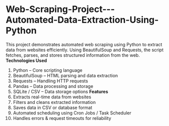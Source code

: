 # Web-Scraping-Project---Automated-Data-Extraction-Using-Python
This project demonstrates automated web scraping using Python to extract data from websites efficiently. Using BeautifulSoup and Requests, the script fetches, parses, and stores structured information from the web.
**Technologies Used**
1) Python – Core scripting language
2) BeautifulSoup – HTML parsing and data extraction
3) Requests – Handling HTTP requests
4) Pandas – Data processing and storage
5) SQLite / CSV – Data storage options
**Features**
1) Extracts real-time data from websites
2) Filters and cleans extracted information
3) Saves data in CSV or database format
4) Automated scheduling using Cron Jobs / Task Scheduler
5) Handles errors & request timeouts for reliability
